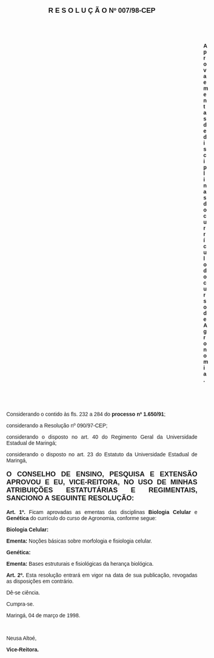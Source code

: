 <BODY>

<B><FONT FACE="Arial" SIZE=4><P ALIGN="CENTER">R E S O L U &Ccedil; &Atilde; O  Nº  007/98-CEP</P>
</B></FONT><FONT FACE="Arial"><P ALIGN="JUSTIFY"></P>
<P ALIGN="JUSTIFY">&nbsp;</P>
<P ALIGN="JUSTIFY">&nbsp;</P><DIR>
<DIR>
<DIR>
<DIR>
<DIR>
<DIR>
<DIR>
<DIR>
<DIR>
<DIR>
<DIR>
<DIR>
<DIR>

<B><P ALIGN="JUSTIFY">Aprova ementas de disciplinas do curr&iacute;culo do curso de Agronomia.</P>
</B><P ALIGN="JUSTIFY"></P>
<P ALIGN="JUSTIFY">&nbsp;</P>
<P ALIGN="JUSTIFY">&nbsp;</P></DIR>
</DIR>
</DIR>
</DIR>
</DIR>
</DIR>
</DIR>
</DIR>
</DIR>
</DIR>
</DIR>
</DIR>
</DIR>

<P ALIGN="JUSTIFY">&#9;Considerando o contido &agrave;s fls. 232 a 284 do <B>processo nº 1.650/91</B>;</P>
<P ALIGN="JUSTIFY">&#9;considerando a Resolu&ccedil;&atilde;o nº 090/97-CEP;</P>
<P ALIGN="JUSTIFY">&#9;considerando o disposto no art. 40 do Regimento Geral da Universidade Estadual de Maring&aacute;;</P>
<P ALIGN="JUSTIFY">&#9;considerando o disposto no art. 23 do Estatuto da Universidade Estadual de Maring&aacute;,</P>
<P ALIGN="JUSTIFY"></P>
</FONT><B><FONT FACE="Arial" SIZE=4><P ALIGN="JUSTIFY">O CONSELHO DE ENSINO, PESQUISA E EXTENS&Atilde;O APROVOU E EU, VICE-REITORA, NO USO DE MINHAS ATRIBUI&Ccedil;&Otilde;ES ESTATUT&Aacute;RIAS E REGIMENTAIS, SANCIONO A SEGUINTE RESOLU&Ccedil;&Atilde;O:</P>
</B></FONT><FONT FACE="Arial"><P ALIGN="JUSTIFY"></P>
<P ALIGN="JUSTIFY">&#9;<B>Art. 1º.</B> Ficam aprovadas as ementas das disciplinas <B>Biologia Celular</B> e <B>Gen&eacute;tica</B> do curr&iacute;culo do curso de Agronomia, conforme segue:</P>
<B><P ALIGN="JUSTIFY">Biologia Celular:</P>
<P ALIGN="JUSTIFY">Ementa:</B> No&ccedil;&otilde;es b&aacute;sicas sobre morfologia e fisiologia celular.</P>
<P ALIGN="JUSTIFY"></P>
<B><P ALIGN="JUSTIFY">Gen&eacute;tica:</P>
<P ALIGN="JUSTIFY">Ementa:</B> Bases estruturais e fisiol&oacute;gicas da heran&ccedil;a biol&oacute;gica.</P>
<P ALIGN="JUSTIFY">&#9;<B>Art. 2º.</B> Esta resolu&ccedil;&atilde;o entrar&aacute; em vigor na data de sua publica&ccedil;&atilde;o, revogadas as disposi&ccedil;&otilde;es em contr&aacute;rio.</P>
<P ALIGN="JUSTIFY">&#9;D&ecirc;-se ci&ecirc;ncia.</P>
<P ALIGN="JUSTIFY">&#9;Cumpra-se.</P>
<P ALIGN="JUSTIFY"></P>
<P>Maring&aacute;, 04 de mar&ccedil;o de 1998.</P>
<P ALIGN="JUSTIFY"></P>
<P ALIGN="JUSTIFY">&nbsp;</P>
<P ALIGN="JUSTIFY">Neusa Alto&eacute;,</P>
<B><P ALIGN="JUSTIFY">Vice-Reitora.</P>
</B></FONT><FONT SIZE=2></FONT></BODY>
